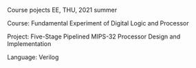 Course pojects EE, THU, 2021 summer

Course: Fundamental Experiment of Digital Logic and Processor

Project: Five-Stage Pipelined MIPS-32 Processor Design and Implementation

Language: Verilog
